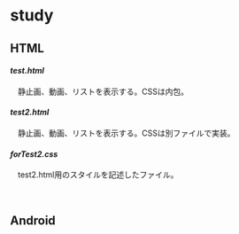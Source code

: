 # study

## HTML

#### *test.html*
　静止画、動画、リストを表示する。CSSは内包。
 
#### *test2.html*
　静止画、動画、リストを表示する。CSSは別ファイルで実装。
 
#### *forTest2.css*
　test2.html用のスタイルを記述したファイル。
 
 <br>
 
 ## Android
 
